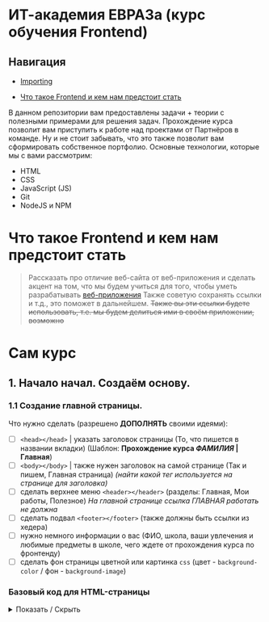 # ИТ-академия ЕВРАЗа (курс обучения Frontend)

## Навигация

<ul>
  <li><a href="#importing">Importing</a></li>
</ul>

- <a href="#Что-такое-Frontend-и-кем-нам-предстоит-стать">Что такое Frontend и кем нам предстоит стать</a>

В данном репозитории вам предоставлены задачи + теории с полезными примерами для решения задач. Прохождение курса позволит вам приступить к работе над проектами от Партнёров в команде. Ну и не стоит забывать, что это также позволит вам сформировать собственное портфолио.
Основные технологии, которые мы с вами рассмотрим:
- HTML
- CSS
- JavaScript (JS)
- Git
- NodeJS и NPM


# Что такое Frontend и кем нам предстоит стать
> Рассказать про отличие веб-сайта от веб-приложения и сделать акцент на том, что мы будем учиться для того, чтобы уметь разрабатывать [веб-приложения](http://artismedia.by/blog/osnovnye-razlichiya-mezhdu-veb-sajtom-i-veb-prilozheniem/#:~:text=Веб-сайт%20является%20источником%20информации,приложение%20работает%20в%20интерактивном%20режиме.&text=Веб-приложение%20является%20более%20ресурсоемким,пользователем%20и%20выполнять%20различные%20действия.)
> Также советую сохранять ссылки и т.д., это поможет в дальнейшем. ~~Также вы эти ссылки будете использовать, т.е. мы будем делиться ими в своём приложении, возможно~~

# Сам курс

## 1. Начало начал. Создаём основу. 
### 1.1 Создание главной страницы. 

Что нужно сделать (разрешено __ДОПОЛНЯТЬ__ своими идеями):

- [ ] `<head></head>` | указать заголовок страницы (То, что пишется в названии вкладки) (Шаблон: __Прохождение курса _ФАМИЛИЯ_ | Главная__)
- [ ] `<body></body>` | также нужен заголовок на самой странице (Так и пишем, Главная страница) _(найти какой тег используется на странице для заголовка)_
- [ ] сделать верхнее меню `<header></header>` (разделы: Главная, Мои работы, Полезное) _На главной странице ссылка ГЛАВНАЯ работать не должна_
- [ ] сделать подвал `<footer></footer>` (также должны быть ссылки из хедера)
- [ ] нужно немного информации о вас (ФИО, школа, ваши увлечения и любимые предметы в школе, чего ждете от прохождения курса по фронтенду)
- [ ] сделать фон страницы цветной или картинка `css` (цвет - `background-color` / фон - `background-image`)

### Базовый код для HTML-страницы

<details><summary>Показать / Скрыть</summary>
<p>

```HTML
<!DOCTYPE html>
<html>
<head>
    <meta charset="UTF-8">
    <title>Title</title>
</head>
<body>

</body>
</html>
```
</p>
</details>

